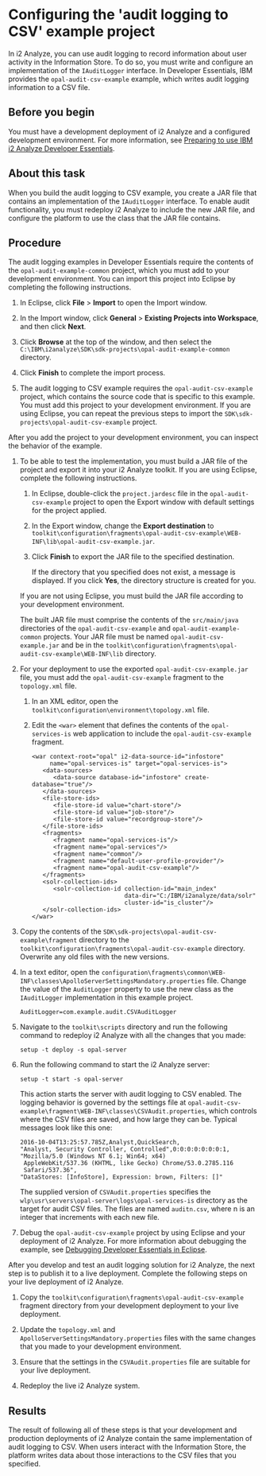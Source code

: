 # Configuring the 'audit logging to CSV' example project

In i2 Analyze, you can use audit logging to record information about user activity in the Information Store. To do so, you must write and configure an implementation of the `IAuditLogger` interface. In Developer Essentials, IBM provides the `opal-audit-csv-example` example, which writes audit logging information to a CSV file.

## Before you begin

You must have a development deployment of i2 Analyze and a configured development environment. For more information, see [Preparing to use IBM i2 Analyze Developer Essentials](Preparing-to-use-IBM-i2-Analyze-Developer-Essentials.md).

## About this task

When you build the audit logging to CSV example, you create a JAR file that contains an implementation of the `IAuditLogger` interface. To enable audit functionality, you must redeploy i2 Analyze to include the new JAR file, and configure the platform to use the class that the JAR file contains.

## Procedure

The audit logging examples in Developer Essentials require the contents of the `opal-audit-example-common` project, which you must add to your development environment. You can import this project into Eclipse by completing the following instructions.

1.  In Eclipse, click **File** &gt; **Import** to open the Import window.

2.  In the Import window, click **General** &gt; **Existing Projects into Workspace**, and then click **Next**.

3.  Click **Browse** at the top of the window, and then select the `C:\IBM\i2analyze\SDK\sdk-projects\opal-audit-example-common` directory.

4.  Click **Finish** to complete the import process.

5.  The audit logging to CSV example requires the `opal-audit-csv-example` project, which contains the source code that is specific to this example. You must add this project to your development environment. If you are using Eclipse, you can repeat the previous steps to import the `SDK\sdk-projects\opal-audit-csv-example` project.

After you add the project to your development environment, you can inspect the behavior of the example.

1.  To be able to test the implementation, you must build a JAR file of the project and export it into your i2 Analyze toolkit. If you are using Eclipse, complete the following instructions.

    1.  In Eclipse, double-click the `project.jardesc` file in the `opal-audit-csv-example` project to open the Export window with default settings for the project applied.

    2.  In the Export window, change the **Export destination** to `toolkit\configuration\fragments\opal-audit-csv-example\WEB-INF\lib\opal-audit-csv-example.jar`.

    3.  Click **Finish** to export the JAR file to the specified destination.

        If the directory that you specified does not exist, a message is displayed. If you click **Yes**, the directory structure is created for you.

    If you are not using Eclipse, you must build the JAR file according to your development environment.

    The built JAR file must comprise the contents of the `src/main/java` directories of the `opal-audit-csv-example` and `opal-audit-example-common` projects. Your JAR file must be named `opal-audit-csv-example.jar` and be in the `toolkit\configuration\fragments\opal-audit-csv-example\WEB-INF\lib` directory.

2.  For your deployment to use the exported `opal-audit-csv-example.jar` file, you must add the `opal-audit-csv-example` fragment to the `topology.xml` file.

    1.  In an XML editor, open the `toolkit\configuration\environment\topology.xml` file.

    2.  Edit the `<war>` element that defines the contents of the `opal-services-is` web application to include the `opal-audit-csv-example` fragment.

            <war context-root="opal" i2-data-source-id="infostore"
                 name="opal-services-is" target="opal-services-is">
               <data-sources>
                  <data-source database-id="infostore" create-database="true"/>
               </data-sources>
               <file-store-ids>
                  <file-store-id value="chart-store"/>
                  <file-store-id value="job-store"/>
                  <file-store-id value="recordgroup-store"/>
               </file-store-ids>
               <fragments>
                  <fragment name="opal-services-is"/>
                  <fragment name="opal-services"/>
                  <fragment name="common"/>
                  <fragment name="default-user-profile-provider"/>
                  <fragment name="opal-audit-csv-example"/>
               </fragments>
               <solr-collection-ids>
                  <solr-collection-id collection-id="main_index"
                                      data-dir="C:/IBM/i2analyze/data/solr"
                                      cluster-id="is_cluster"/>
               </solr-collection-ids>
            </war>

3.  Copy the contents of the `SDK\sdk-projects\opal-audit-csv-example\fragment` directory to the `toolkit\configuration\fragments\opal-audit-csv-example` directory. Overwrite any old files with the new versions.

4.  In a text editor, open the `configuration\fragments\common\WEB-INF\classes\ApolloServerSettingsMandatory.properties` file. Change the value of the `AuditLogger` property to use the new class as the `IAuditLogger` implementation in this example project.

        AuditLogger=com.example.audit.CSVAuditLogger

5.  Navigate to the `toolkit\scripts` directory and run the following command to redeploy i2 Analyze with all the changes that you made:

        setup -t deploy -s opal-server

6.  Run the following command to start the i2 Analyze server:

        setup -t start -s opal-server

    This action starts the server with audit logging to CSV enabled. The logging behavior is governed by the settings file at `opal-audit-csv-example\fragment\WEB-INF\classes\CSVAudit.properties`, which controls where the CSV files are saved, and how large they can be. Typical messages look like this one:

        2016-10-04T13:25:57.785Z,Analyst,QuickSearch,
        "Analyst, Security Controller, Controlled",0:0:0:0:0:0:0:1,
        "Mozilla/5.0 (Windows NT 6.1; Win64; x64)
         AppleWebKit/537.36 (KHTML, like Gecko) Chrome/53.0.2785.116
         Safari/537.36",
        "DataStores: [InfoStore], Expression: brown, Filters: []"

    The supplied version of `CSVAudit.properties` specifies the `wlp\usr\servers\opal-server\logs\opal-services-is` directory as the target for audit CSV files. The files are named `auditn.csv`, where n is an integer that increments with each new file.

7.  Debug the `opal-audit-csv-example` project by using Eclipse and your deployment of i2 Analyze. For more information about debugging the example, see [Debugging Developer Essentials in Eclipse](Debugging-Developer-Essentials.md).

After you develop and test an audit logging solution for i2 Analyze, the next step is to publish it to a live deployment. Complete the following steps on your live deployment of i2 Analyze.

1.  Copy the `toolkit\configuration\fragments\opal-audit-csv-example` fragment directory from your development deployment to your live deployment.

2.  Update the `topology.xml` and `ApolloServerSettingsMandatory.properties` files with the same changes that you made to your development environment.

3.  Ensure that the settings in the `CSVAudit.properties` file are suitable for your live deployment.

4.  Redeploy the live i2 Analyze system.

## Results

The result of following all of these steps is that your development and production deployments of i2 Analyze contain the same implementation of audit logging to CSV. When users interact with the Information Store, the platform writes data about those interactions to the CSV files that you specified.